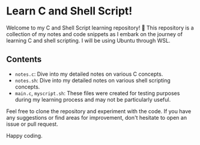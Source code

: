 # Learn C and Shell Script!

Welcome to my C and Shell Script learning repository! 🚀 This repository is a collection of my notes and code snippets as I embark on the journey of learning C and shell scripting.
I will be using Ubuntu through WSL.  

## Contents
- `notes.c`: Dive into my detailed notes on various C concepts.
- `notes.sh`: Dive into my detailed notes on various shell scripting concepts.
- `main.c`, `myscript.sh`: These files were created for testing purposes during my learning process and may not be particularly useful.

Feel free to clone the repository and experiment with the code. If you have any suggestions or find areas for improvement, don't hesitate to open an issue or pull request.

Happy coding.
